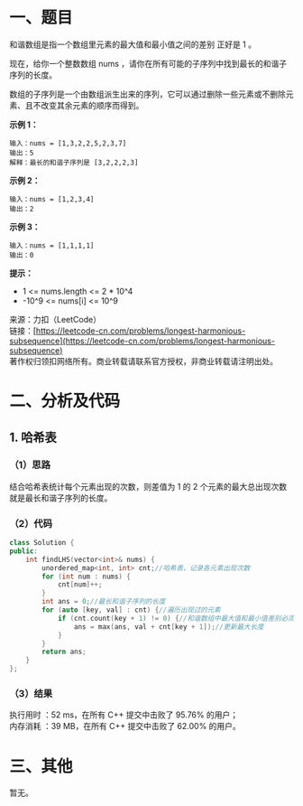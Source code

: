 # 一、题目
和谐数组是指一个数组里元素的最大值和最小值之间的差别 正好是 1 。   
   
现在，给你一个整数数组 nums ，请你在所有可能的子序列中找到最长的和谐子序列的长度。   
    
数组的子序列是一个由数组派生出来的序列，它可以通过删除一些元素或不删除元素、且不改变其余元素的顺序而得到。   
    
**示例 1：**    
```
输入：nums = [1,3,2,2,5,2,3,7]
输出：5
解释：最长的和谐子序列是 [3,2,2,2,3]
```
**示例 2：**    
```
输入：nums = [1,2,3,4]
输出：2
```
**示例 3：**     
```
输入：nums = [1,1,1,1]
输出：0
```
**提示：**    
- 1 <= nums.length <= 2 * 10^4
- -10^9 <= nums[i] <= 10^9
     
     
来源：力扣（LeetCode）     
链接：[https://leetcode-cn.com/problems/longest-harmonious-subsequence](https://leetcode-cn.com/problems/longest-harmonious-subsequence)       
著作权归领扣网络所有。商业转载请联系官方授权，非商业转载请注明出处。    
# 二、分析及代码    
## 1. 哈希表
### （1）思路
结合哈希表统计每个元素出现的次数，则差值为 1 的 2 个元素的最大总出现次数就是最长和谐子序列的长度。     
### （2）代码
```cpp
class Solution {
public:
    int findLHS(vector<int>& nums) {
        unordered_map<int, int> cnt;//哈希表，记录各元素出现次数
        for (int num : nums) {
            cnt[num]++;
        }
        int ans = 0;//最长和谐子序列的长度
        for (auto [key, val] : cnt) {//遍历出现过的元素
            if (cnt.count(key + 1) != 0) {//和谐数组中最大值和最小值差别必须为1
                ans = max(ans, val + cnt[key + 1]);//更新最大长度
            }
        }
        return ans;
    }
};
```
### （3）结果
执行用时 ：52 ms，在所有 C++ 提交中击败了 95.76% 的用户；    
内存消耗 ：39 MB，在所有 C++ 提交中击败了 62.00% 的用户。      
# 三、其他
暂无。  
